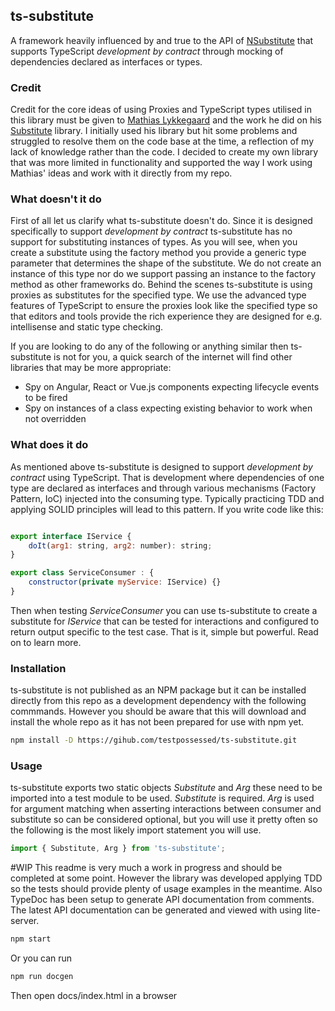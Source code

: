 ## ts-substitute

A framework heavily influenced by and true to the API of [NSubstitute](https://github.com/nsubstitute/NSubstitute) that supports TypeScript *development by contract* through mocking of dependencies declared as interfaces or types.

### Credit
Credit for the core ideas of using Proxies and TypeScript types utilised in this library must be given to [Mathias Lykkegaard](https://github.com/ffMathy) and the work he did on his [Substitute](https://github.com/ffMathy/FluffySpoon.JavaScript.Testing.Faking) library.  I initially used his library but hit some problems and struggled to resolve them on the code base at the time, a reflection of my lack of knowledge rather than the code.  I decided to create my own library that was more limited in functionality and supported the way I work using Mathias' ideas and work with it directly from my repo.  

### What doesn't it do
First of all let us clarify what ts-substitute doesn't do.  Since it is designed specifically to support *development by contract* ts-substitute has no support for substituting instances of types.  As you will see, when you create a substitute using the factory method you provide a generic type parameter that determines the shape of the substitute.  We do not create an instance of this type nor do we support passing an instance to the factory method as other frameworks do.  Behind the scenes ts-substitute is using proxies as substitutes for the specified type.  We use the advanced type features of TypeScript to ensure the proxies look like the specified type so that editors and tools provide the rich experience they are designed for e.g. intellisense and static type checking.

If you are looking to do any of the following or anything similar then ts-substitute is not for you, a quick search of the internet will find other libraries that may be more appropriate:

+ Spy on Angular, React or Vue.js components expecting lifecycle events to be fired
+ Spy on instances of a class expecting existing behavior to work when not overridden

### What does it do
As mentioned above ts-substitute is designed to support *development by contract* using TypeScript.  That is development where dependencies of one type are declared as interfaces and through various mechanisms (Factory Pattern, IoC) injected into the consuming type. Typically practicing TDD and applying SOLID principles will lead to this pattern.  If you write code like this:

```javascript

export interface IService {
    doIt(arg1: string, arg2: number): string;
}

export class ServiceConsumer : {
    constructor(private myService: IService) {}
}
```

Then when testing *ServiceConsumer* you can use ts-substitute to create a substitute for *IService* that can be tested for interactions and configured to return output specific to the test case.  That is it, simple but powerful.  Read on to learn more.

### Installation
ts-substitute is not published as an NPM package but it can be installed directly from this repo as a development dependency with the following commmands.  However you should be aware that this will download and install the whole repo as it has not been prepared for use with npm yet.

```bash
npm install -D https://gihub.com/testpossessed/ts-substitute.git
```

### Usage
ts-substitute exports two static objects *Substitute* and *Arg* these need to be imported into a test module to be used.  *Substitute* is required. *Arg* is used for argument matching when asserting interactions between consumer and substitute so can be considered optional, but you will use it pretty often so the following is the most likely import statement you will use.

```javascript
import { Substitute, Arg } from 'ts-substitute';
```

#WIP
This readme is very much a work in progress and should be completed at some point.  However the library was developed applying TDD so the tests should provide plenty of usage examples in the meantime.  Also TypeDoc has been setup to generate API documentation from comments.  The latest API documentation can be generated and viewed with using lite-server.

```bash
npm start
```

Or you can run

```bash
npm run docgen
```
Then open docs/index.html in a browser



